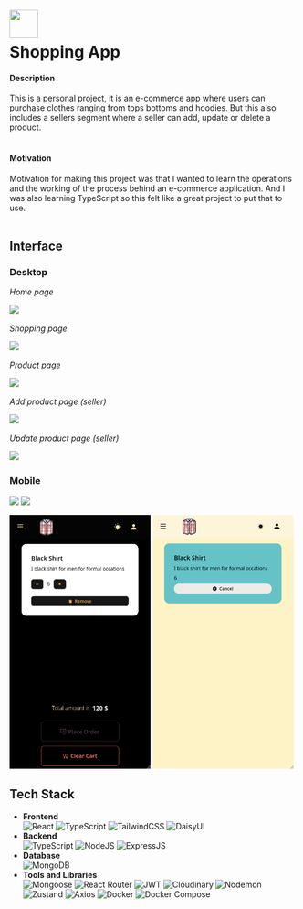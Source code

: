 # <img src="https://img.icons8.com/cotton/64/forester-shirt.png" width="50" height="50"/> <br> Shopping App
#### Description
This is a personal project, it is an e-commerce app where users can purchase clothes ranging from tops bottoms and hoodies.
But this also includes a sellers segment where a seller can add, update or delete a product.
<br>
<br>

#### Motivation
Motivation for making this project was that I wanted to learn the operations and the working of the process behind an e-commerce application.
And I was also learning TypeScript so this felt like a great project to put that to use.
<br>
<br>

## Interface
### Desktop
*Home page*

<img src="./screenshots/Screenshot from 2024-06-08 18-32-38.png"/>

*Shopping page*

<img src="./screenshots/Screenshot from 2024-06-08 18-20-41.png"/>

*Product page*

<img src="./screenshots/Screenshot from 2024-06-08 18-21-56.png"/>

*Add product page (seller)*

<img src="./screenshots/Screenshot from 2024-06-09 14-29-46.png"/>

*Update product page (seller)*

<img src="./screenshots/Screenshot from 2024-06-09 14-27-42.png"/>

### Mobile

<p float="left">
    <img src="./screenshots/Screenshot from 2024-06-08 18-23-44.png" width="49%"/>
    <img src="./screenshots/Screenshot from 2024-06-08 18-30-17.png" width="49%"/>
</p>

<p float="left">
    <img src="./screenshots/Screenshot from 2024-06-08 18-27-09.png" width="49%"/>
    <img src="./screenshots/Screenshot from 2024-06-08 18-29-51.png" width="49%"/>
</p>

## Tech Stack
+ **Frontend**\
    ![React](https://img.shields.io/badge/React-61DAFB?logo=react&logoColor=000&style=for-the-badge&logoSize=auto)
    ![TypeScript](https://img.shields.io/badge/typescript-%23007ACC.svg?style=for-the-badge&logo=typescript&logoColor=white&logoSize=auto)
    ![TailwindCSS](https://img.shields.io/badge/tailwindcss-%2338B2AC.svg?style=for-the-badge&logo=tailwind-css&logoColor=white&logoSize=auto)
    ![DaisyUI](https://img.shields.io/badge/daisyui-5A0EF8?style=for-the-badge&logo=daisyui&logoColor=white&logoSize=auto)
+ **Backend**\
    ![TypeScript](https://img.shields.io/badge/typescript-%23007ACC.svg?style=for-the-badge&logo=typescript&logoColor=white&logoSize=auto)
    ![NodeJS](https://img.shields.io/badge/node.js-6DA55F?style=for-the-badge&logo=node.js&logoColor=white&logoSize=auto)
    ![ExpressJS](https://img.shields.io/badge/expressjs-%23404d59.svg?style=for-the-badge&logo=express&logoColor=%2361DAFB&logoSize=auto)
+ **Database**\
    ![MongoDB](https://img.shields.io/badge/MongoDB-%234ea94b.svg?style=for-the-badge&logo=mongodb&logoColor=white)
+ **Tools and Libraries**\
    ![Mongoose](https://img.shields.io/badge/Mongoose-800?logo=mongoose&logoColor=fff&style=for-the-badge&logoSize=auto)
    ![React Router](https://img.shields.io/badge/React%20Router-CA4245?logo=reactrouter&logoColor=fff&style=for-the-badge&logoSize=auto)
    ![JWT](https://img.shields.io/badge/JWT-black?style=for-the-badge&logo=JSON%20web%20tokens&logoSize=auto)
    ![Cloudinary](https://img.shields.io/badge/Cloudinary-3448C5?logo=cloudinary&logoColor=fff&style=for-the-badge&logoSize=auto)
    ![Nodemon](https://img.shields.io/badge/Nodemon-76D04B?logo=nodemon&logoColor=fff&style=for-the-badge&logoSize=auto)
    ![Zustand](https://img.shields.io/badge/Zustand-61DAFB?logo=react&logoColor=fff&style=for-the-badge&logoSize=auto&color=maroon)
    ![Axios](https://img.shields.io/badge/Axios-5A29E4?logo=axios&logoColor=fff&style=for-the-badge)
    ![Docker](https://img.shields.io/badge/docker-%230db7ed.svg?style=for-the-badge&logo=docker&logoSize=auto&logoColor=white)
    ![Docker Compose](https://img.shields.io/badge/docker_compose-%230db7ed.svg?style=for-the-badge&logo=docker&logoSize=auto&logoColor=blue&color=black)
